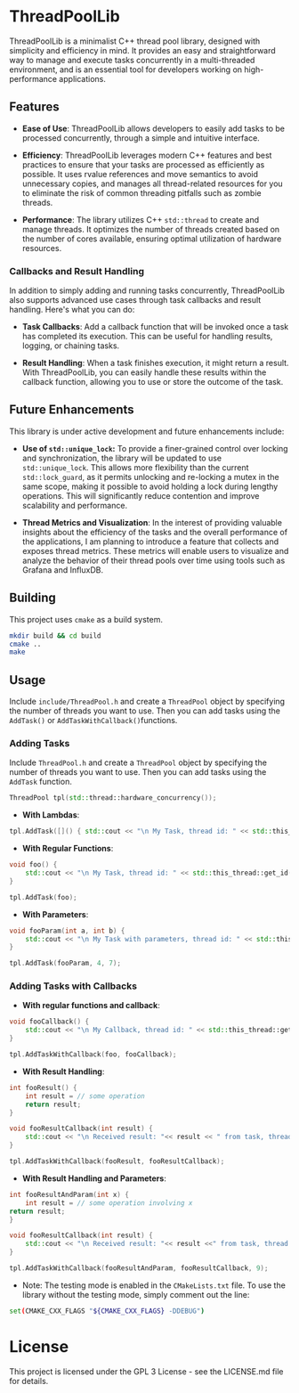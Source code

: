 # ThreadPoolLib

ThreadPoolLib is a minimalist C++ thread pool library, designed with simplicity and efficiency in mind. It provides an easy and straightforward way to manage and execute tasks concurrently in a multi-threaded environment, and is an essential tool for developers working on high-performance applications.

## Features

* **Ease of Use**: ThreadPoolLib allows developers to easily add tasks to be processed concurrently, through a simple and intuitive interface.

* **Efficiency**: ThreadPoolLib leverages modern C++ features and best practices to ensure that your tasks are processed as efficiently as possible. It uses rvalue references and move semantics to avoid unnecessary copies, and manages all thread-related resources for you to eliminate the risk of common threading pitfalls such as zombie threads.

* **Performance**: The library utilizes C++ `std::thread` to create and manage threads. It optimizes the number of threads created based on the number of cores available, ensuring optimal utilization of hardware resources.

### Callbacks and Result Handling

In addition to simply adding and running tasks concurrently, ThreadPoolLib also supports advanced use cases through task callbacks and result handling. Here's what you can do:

- **Task Callbacks**: Add a callback function that will be invoked once a task has completed its execution. This can be useful for handling results, logging, or chaining tasks.

- **Result Handling**: When a task finishes execution, it might return a result. With ThreadPoolLib, you can easily handle these results within the callback function, allowing you to use or store the outcome of the task.


## Future Enhancements

This library is under active development and future enhancements include:

* **Use of `std::unique_lock`:** To provide a finer-grained control over locking and synchronization, the library will be updated to use `std::unique_lock`. This allows more flexibility than the current `std::lock_guard`, as it permits unlocking and re-locking a mutex in the same scope, making it possible to avoid holding a lock during lengthy operations. This will significantly reduce contention and improve scalability and performance.

* **Thread Metrics and Visualization**: In the interest of providing valuable insights about the efficiency of the tasks and the overall performance of the applications, I am planning to introduce a feature that collects and exposes thread metrics. These metrics will enable users to visualize and analyze the behavior of their thread pools over time using tools such as Grafana and InfluxDB.

## Building

This project uses `cmake` as a build system.

```bash
mkdir build && cd build
cmake ..
make
```

## Usage

Include `include/ThreadPool.h` and create a `ThreadPool` object by specifying the number of threads you want to use. Then you can add tasks using the `AddTask()` or `AddTaskWithCallback()`functions.

### Adding Tasks

Include `ThreadPool.h` and create a `ThreadPool` object by specifying the number of threads you want to use. Then you can add tasks using the `AddTask` function.

```cpp
ThreadPool tpl(std::thread::hardware_concurrency());
```
- **With Lambdas**:

```cpp
tpl.AddTask([]() { std::cout << "\n My Task, thread id: " << std::this_thread::get_id() << " \n"; });
```

- **With Regular Functions**:

```cpp
void foo() {
    std::cout << "\n My Task, thread id: " << std::this_thread::get_id() << " \n";
}

tpl.AddTask(foo);
```

- **With Parameters**:

```cpp
void fooParam(int a, int b) {
    std::cout << "\n My Task with parameters, thread id: " << std::this_thread::get_id() << " \n";
}

tpl.AddTask(fooParam, 4, 7);
```

### Adding Tasks with Callbacks

- **With regular functions and callback**:

```cpp
void fooCallback() {
    std::cout << "\n My Callback, thread id: " << std::this_thread::get_id() << " \n";
}

tpl.AddTaskWithCallback(foo, fooCallback);
```

- **With Result Handling**:

```cpp
int fooResult() {
    int result = // some operation
    return result;
}

void fooResultCallback(int result) {
    std::cout << "\n Received result: "<< result << " from task, thread id: " << std::this_thread::get_id() <<" \n";
}

tpl.AddTaskWithCallback(fooResult, fooResultCallback);
```

- **With Result Handling and Parameters**:

```cpp
int fooResultAndParam(int x) {
    int result = // some operation involving x
return result;
}

void fooResultCallback(int result) {
    std::cout << "\n Received result: "<< result <<" from task, thread id: " << std::this_thread::get_id() << " \n";
}

tpl.AddTaskWithCallback(fooResultAndParam, fooResultCallback, 9);
```


* Note: The testing mode is enabled in the `CMakeLists.txt` file. To use the library without the testing mode, simply comment out the line: 
```bash
set(CMAKE_CXX_FLAGS "${CMAKE_CXX_FLAGS} -DDEBUG")
```


# License

This project is licensed under the GPL 3 License - see the LICENSE.md file for details.